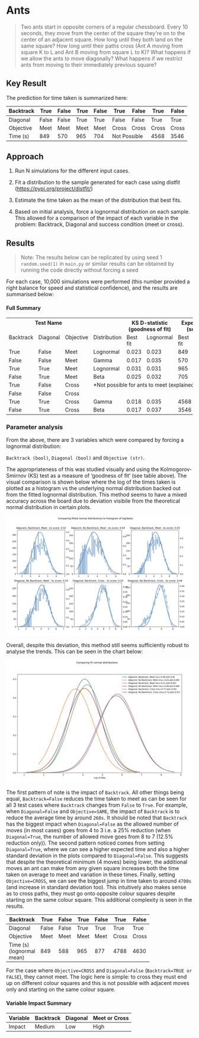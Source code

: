 # Ants
> Two ants start in opposite corners of a regular chessboard. Every 10 seconds, they move from the center of the square they're on to the center of an adjacent square. How long until they both land on the same square? How long until their paths cross (Ant A moving from square K to L and Ant B moving from square L to K)? What happens if we allow the ants to move diagonally? What happens if we restrict ants from moving to their immediately previous square?

## **Key Result**

The prediction for time taken is summarized here:

<table><thead><tr><th>Backtrack</th><th>True</th><th>False</th><th>True</th><th>False</th><th>True</th><th>False</th><th>True</th><th>False</th></tr></thead><tbody><tr><td>Diagonal</td><td>False</td><td>False</td><td>True</td><td>True</td><td>False</td><td>False</td><td>True</td><td>True</td></tr><tr><td>Objective</td><td>Meet</td><td>Meet</td><td>Meet</td><td>Meet</td><td>Cross</td><td>Cross</td><td>Cross</td><td>Cross</td></tr><tr><td>Time (s)</td><td>849</td><td>570</td><td>965</td><td>704</td><td colspan="2">Not Possible</td><td>4568</td><td>3546</td></tr></tbody></table>

## **Approach**

1) Run N simulations for the different input cases.

2) Fit a distribution to the sample generated for each case using distfit (https://pypi.org/project/distfit/)

3) Estimate the time taken as the mean of the distribution that best fits.

4) Based on initial analysis, force a lognormal distribution on each sample. This allowed for a comparison of the impact of each variable in the problem: Backtrack, Diagonal and success condition (meet or cross).

## **Results**

>Note: The results below can be replicated by using seed 1 `random.seed(1)` in `main.py` or similar results can be obtained by running the code directly without forcing a seed

For each case, 10,000 simulations were performed (this number provided a right balance for speed and statistical confidence), and the results are summarised below:

#### **Full Summary**
<table><tr><th colspan="3" valign="top">Test Name</th><th valign="top"></th><th colspan="2" valign="top">KS D-statistic (goodness of fit)</th><th colspan="2" valign="top">Expected time (seconds)</th></tr>
<tr><td valign="top">Backtrack</td><td valign="top">Diagonal</td><td valign="top">Objective</td><td valign="top">Distribution</td><td valign="top">Best fit</td><td valign="top">Lognormal</td><td valign="top">Best fit</td><td valign="top">lognormal</td></tr>
<tr><td valign="top">True</td><td valign="top">False</td><td valign="top">Meet</td><td valign="top">Lognormal</td><td valign="top">0.023</td><td valign="top">0.023</td><td valign="top">849</td><td valign="top">849</td></tr>
<tr><td valign="top">False</td><td valign="top">False</td><td valign="top">Meet</td><td valign="top">Gamma</td><td valign="top">0.017</td><td valign="top">0.035</td><td valign="top">570</td><td valign="top">588</td></tr>
<tr><td valign="top">True</td><td valign="top">True</td><td valign="top">Meet</td><td valign="top">Lognormal</td><td valign="top">0.031</td><td valign="top">0.031</td><td valign="top">965</td><td valign="top">965</td></tr>
<tr><td valign="top">False</td><td valign="top">True</td><td valign="top">Meet</td><td valign="top">Beta</td><td valign="top">0.025</td><td valign="top">0.032</td><td valign="top">705</td><td valign="top">877</td></tr>
<tr><td valign="top">True</td><td valign="top">False</td><td valign="top">Cross</td><td colspan="5" rowspan="2" valign="top">*Not possible for ants to meet (explained below)</td></tr>
<tr><td valign="top">False</td><td valign="top">False</td><td valign="top">Cross</td></tr>
<tr><td valign="top">True</td><td valign="top">True</td><td valign="top">Cross</td><td valign="top">Gamma</td><td valign="top">0.018</td><td valign="top">0.035</td><td valign="top">4568</td><td valign="top">4788</td></tr>
<tr><td valign="top">False</td><td valign="top">True</td><td valign="top">Cross</td><td valign="top">Beta</td><td valign="top">0.017</td><td valign="top">0.037</td><td valign="top">3546</td><td valign="top">4630</td></tr>
</table>

### **Parameter analysis**

From the above, there are 3 variables which were compared by forcing a lognormal distribution: 

`Backtrack (bool)`, `Diagonal (bool)` and `Objective (str)`. 

The appropriateness of this was studied visually and using the Kolmogorov-Smirnov (KS) test as a measure of ‘goodness of fit’ (see table above). The visual comparison is shown below where the log of the times taken is plotted as a histogram vs the underlying normal distribution backed out from the fitted lognormal distribution. This method seems to have a mixed accuracy across the board due to deviation visibile from the theoretical normal distribution in certain plots.

![image info](./imgs/lognormal_fit.png)

Overall, despite this deviation, this method still seems sufficiently robust to analyse the trends. This can be seen in the chart below:

![image info](./imgs/lognormal_comparisons.png)


The first pattern of note is the impact of `Backtrack`. All other things being equal, `Backtrack=False` reduces the time taken to meet as can be seen for all 3 test cases where `Backtrack` changes from `False` to `True`. For example, when `Diagonal=False` and `Objective=SAME`, the impact of `Backtrack` is to reduce the average time by around `260s`. It should be noted that `Backtrack` has the biggest impact when `Diagonal=False` as the allowed number of moves (in most cases) goes from 4 to 3 i.e. a 25% reduction (when `Diagonal=True`, the number of allowed move goes from 8 to 7 (12.5% reduction only)). The second pattern noticed comes from setting `Diagonal=True`, where we can see a higher expected time and also a higher standard deviation in the plots compared to `Diagonal=False`. This suggests that despite the theoretical minimum (4 moves) being lower, the additional moves an ant can make from any given square increases both the time taken on average to meet and variation in these times. Finally, setting `Objective=CROSS`, we can see the biggest jump in time taken to around `4700s` (and increase in standard deviation too). This intuitively also makes sense as to cross paths, they must go onto opposite colour squares despite starting on the same colour square. This additional complexity is seen in the results.

<table><thead><tr><th>Backtrack</th><th>True</th><th>False</th><th>True</th><th>False</th><th>True</th><th>False</th></tr></thead><tbody><tr><td>Diagonal</td><td>False</td><td>False</td><td>True</td><td>True</td><td>True</td><td>True</td></tr><tr><td>Objective</td><td>Meet</td><td>Meet</td><td>Meet</td><td>Meet</td><td>Cross</td><td>Cross</td></tr><tr><td>Time (s)<br>(lognormal <br>mean)</td><td>849</td><td>588</td><td>965</td><td>877</td><td>4788</td><td>4630</td></tr></tbody></table>

For the case where `Objective=CROSS` and `Diagonal=False` (`Backtrack=TRUE or FALSE`), they cannot meet. The logic here is simple: to cross they must end up on different colour squares and this is not possible with adjacent moves only and starting on the same colour square. 

#### **Variable Impact Summary**
|Variable|Backtrack|Diagonal|Meet or Cross|
| :- | :- | :- | :- |
|Impact|Medium|Low|High|

